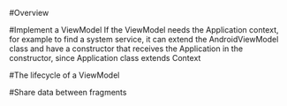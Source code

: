 #Overview

#Implement a ViewModel
 If the ViewModel needs the Application context, for example to find a system service, it can extend the AndroidViewModel class and have a constructor that receives the Application in the constructor, since Application class extends Context

#The lifecycle of a ViewModel

#Share data between fragments